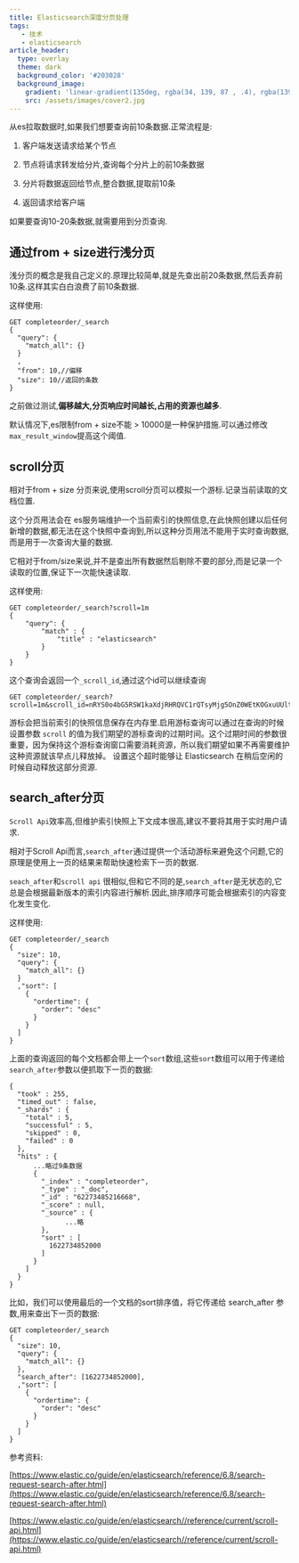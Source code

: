 ```yaml
---
title: Elasticsearch深度分页处理
tags: 
   - 技术
   - elasticsearch
article_header:
  type: overlay
  theme: dark
  background_color: '#203028'
  background_image:
    gradient: 'linear-gradient(135deg, rgba(34, 139, 87 , .4), rgba(139, 34, 139, .4))'
    src: /assets/images/cover2.jpg
---
```


从es拉取数据时,如果我们想要查询前10条数据.正常流程是:

1. 客户端发送请求给某个节点

2. 节点将请求转发给分片,查询每个分片上的前10条数据

3. 分片将数据返回给节点,整合数据,提取前10条

4. 返回请求给客户端

如果要查询10-20条数据,就需要用到分页查询.

## 通过from + size进行浅分页

浅分页的概念是我自己定义的.原理比较简单,就是先查出前20条数据,然后丢弃前10条.这样其实白白浪费了前10条数据.

<!--more-->


这样使用:

```
GET completeorder/_search
{
  "query": {
    "match_all": {}
  }
  ,
  "from": 10,//偏移
  "size": 10//返回的条数
}
```

之前做过测试,**偏移越大,分页响应时间越长,占用的资源也越多**.

默认情况下,es限制from + size不能 > 10000是一种保护措施.可以通过修改`max_result_window`提高这个阈值.

## scroll分页

相对于from + size 分页来说,使用scroll分页可以模拟一个游标.记录当前读取的文档位置.

这个分页用法会在 es服务端维护一个当前索引的快照信息,在此快照创建以后任何新增的数据,都无法在这个快照中查询到,所以这种分页用法不能用于实时查询数据,而是用于一次查询大量的数据.

它相对于from/size来说,并不是查出所有数据然后剔除不要的部分,而是记录一个读取的位置,保证下一次能快速读取.

这样使用:

```
GET completeorder/_search?scroll=1m
{
    "query": {
        "match" : {
            "title" : "elasticsearch"
        }
    }
}
```

这个查询会返回一个`_scroll_id`,通过这个id可以继续查询

```
GET completeorder/_search?scroll=1m&scroll_id=nRYS0o4bG5RSW1kaXdjRHRQVC1rQTsyMjg5OnZ0WEtKOGxuUUltZGl3Y0R0UFQta0E7MjI4NDp2dFhLSjhsblFJbWRpd2NEdFBULWtBOzIyODU6dnRYS0o4bG5RS
```

游标会把当前索引的快照信息保存在内存里.启用游标查询可以通过在查询的时候设置参数 `scroll` 的值为我们期望的游标查询的过期时间。这个过期时间的参数很重要，因为保持这个游标查询窗口需要消耗资源，所以我们期望如果不再需要维护这种资源就该早点儿释放掉。 设置这个超时能够让 Elasticsearch 在稍后空闲的时候自动释放这部分资源.

## search_after分页

`Scroll Api`效率高,但维护索引快照上下文成本很高,建议不要将其用于实时用户请求.

相对于Scroll Api而言,`search_after`通过提供一个活动游标来避免这个问题,它的原理是使用上一页的结果来帮助快速检索下一页的数据.

`seach_after`和`scroll api` 很相似,但和它不同的是,`search_after`是无状态的,它总是会根据最新版本的索引内容进行解析.因此,排序顺序可能会根据索引的内容变化发生变化.


这样使用:

```
GET completeorder/_search
{
  "size": 10,
  "query": {
    "match_all": {}
  }
  ,"sort": [
    {
      "ordertime": {
        "order": "desc"
      }
    }
  ]
}
```

上面的查询返回的每个文档都会带上一个`sort`数组,这些`sort`数组可以用于传递给`search_after`参数以便抓取下一页的数据:

```
{
  "took" : 255,
  "timed_out" : false,
  "_shards" : {
    "total" : 5,
    "successful" : 5,
    "skipped" : 0,
    "failed" : 0
  },
  "hits" : {
      ...略过9条数据
      {
        "_index" : "completeorder",
        "_type" : "_doc",
        "_id" : "62273485216668",
        "_score" : null,
        "_source" : {
              ...略
        },
        "sort" : [
          1622734852000
        ]
      }
    ]
  }
}

```

比如，我们可以使用最后的一个文档的sort排序值，将它传递给 search_after 参数,用来查出下一页的数据:

```
GET completeorder/_search
{
  "size": 10,
  "query": {
    "match_all": {}
  },
  "search_after": [1622734852000],
  ,"sort": [
    {
      "ordertime": {
        "order": "desc"
      }
    }
  ]
}
```


参考资料: 

[https://www.elastic.co/guide/en/elasticsearch/reference/6.8/search-request-search-after.html](https://www.elastic.co/guide/en/elasticsearch/reference/6.8/search-request-search-after.html)

[https://www.elastic.co/guide/en/elasticsearch//reference/current/scroll-api.html](https://www.elastic.co/guide/en/elasticsearch//reference/current/scroll-api.html)


